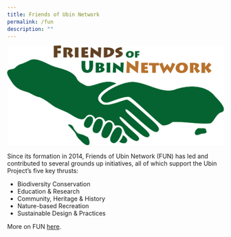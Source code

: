 ```yaml
---
title: Friends of Ubin Network
permalink: /fun
description: ""
---
```


![Alt text for image on Isomer site](/images/FUN%20Logo.png)

Since its formation in 2014, Friends of Ubin Network (FUN) has led and contributed to several grounds up initiatives, all of which support the Ubin Project’s five key thrusts:
* Biodiversity Conservation
* Education & Research
* Community, Heritage & History
* Nature-based Recreation
* Sustainable Design & Practices

More on FUN [here](https://www.nparks.gov.sg/pulau-ubin/friends-of-ubin). 